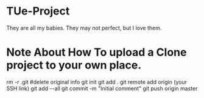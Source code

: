 # TUe-Project
They are all my babies. They may not perfect, but I love them.
# Note About How To upload a Clone project to your own place.
rm -r .git #delete original info
git init 
git add .
git remote add origin  (your SSH link)
git add --all
git commit -m "Initial comment"
git push origin master
